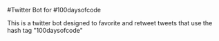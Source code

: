 #Twitter Bot for #100daysofcode

This is a twitter bot designed to favorite and retweet tweets that use the hash tag "100daysofcode"
